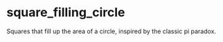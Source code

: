 # square\_filling\_circle
Squares that fill up the area of a circle, inspired by the classic pi paradox.
